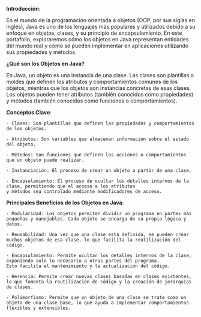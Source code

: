 **Introducción**:

 En el mundo de la programación orientada a objetos (OOP, por sus siglas en inglés),
 Java es uno de los lenguajes más populares y utilizados debido a su enfoque en objetos, clases, y su principio de encapsulamiento.
 En este portafolio, exploraremos cómo los objetos en Java representan entidades del mundo real y cómo se pueden implementar en aplicaciones utilizando sus propiedades
 y métodos.

**¿Qué son los Objetos en Java?**

 En Java, un objeto es una instancia de una clase. Las clases son plantillas o moldes que definen los atributos y comportamientos comunes de los objetos,
 mientras que los objetos son instancias concretas de esas clases.
 Los objetos pueden tener atributos (también conocidos como propiedades) y métodos (también conocidos como funciones o comportamientos).

**Conceptos Clave**:

	- Clases: Son plantillas que definen las propiedades y comportamientos de los objetos.

	- Atributos: Son variables que almacenan información sobre el estado del objeto.

	- Métodos: Son funciones que definen las acciones o comportamientos que un objeto puede realizar.

	- Instanciación: El proceso de crear un objeto a partir de una clase.

	- Encapsulamiento: El proceso de ocultar los detalles internos de la clase, permitiendo que el acceso a los atributos
	y métodos sea controlado mediante modificadores de acceso.
**Principales Beneficios de los Objetos en Java**:

	- Modularidad: Los objetos permiten dividir un programa en partes más pequeñas y manejables. Cada objeto se encarga de su propia lógica y datos.

	- Reusabilidad: Una vez que una clase está definida, se pueden crear muchos objetos de esa clase, lo que facilita la reutilización del código.

	- Encapsulamiento: Permite ocultar los detalles internos de la clase, exponiendo solo lo necesario a otras partes del programa.
	Esto facilita el mantenimiento y la actualización del código.

	- Herencia: Permite crear nuevas clases basadas en clases existentes, lo que fomenta la reutilización de código y la creación de jerarquías de clases.

	- Polimorfismo: Permite que un objeto de una clase se trate como un objeto de una clase base, lo que ayuda a implementar comportamientos flexibles y extensibles.
